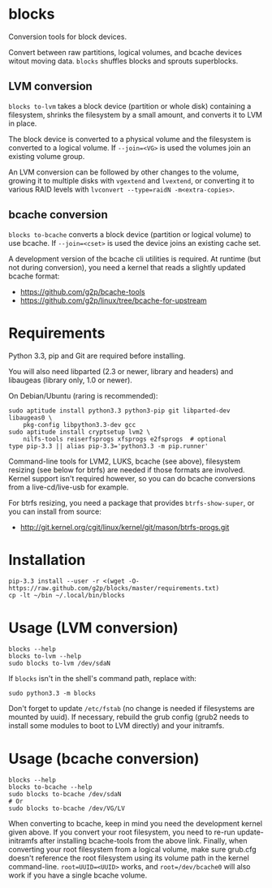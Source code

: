 # blocks

Conversion tools for block devices.

Convert between raw partitions, logical volumes, and bcache devices
witout moving data.  `blocks` shuffles blocks and sprouts superblocks.

## LVM conversion

`blocks to-lvm` takes a block device (partition or whole disk)
containing a filesystem, shrinks the filesystem by a small amount, and
converts it to LVM in place.

The block device is converted to a physical volume and the filesystem is
converted to a logical volume.  If `--join=<VG>` is used the volumes
join an existing volume group.

An LVM conversion can be followed by other changes to the volume,
growing it to multiple disks with `vgextend` and `lvextend`, or
converting it to various RAID levels with `lvconvert --type=raidN
-m<extra-copies>`.

## bcache conversion

`blocks to-bcache` converts a block device (partition or logical
volume) to use bcache.  If `--join=<cset>` is used the device joins an
existing cache set.

A development version of the bcache cli utilities is required.  At
runtime (but not during conversion), you need a kernel that reads a
slightly updated bcache format:

* <https://github.com/g2p/bcache-tools>
* <https://github.com/g2p/linux/tree/bcache-for-upstream>

# Requirements

Python 3.3, pip and Git are required before installing.

You will also need libparted (2.3 or newer, library and headers) and
libaugeas (library only, 1.0 or newer).

On Debian/Ubuntu (raring is recommended):

    sudo aptitude install python3.3 python3-pip git libparted-dev libaugeas0 \
        pkg-config libpython3.3-dev gcc
    sudo aptitude install cryptsetup lvm2 \
        nilfs-tools reiserfsprogs xfsprogs e2fsprogs  # optional
    type pip-3.3 || alias pip-3.3='python3.3 -m pip.runner'

Command-line tools for LVM2, LUKS, bcache (see above), filesystem
resizing (see below for btrfs) are needed if those formats are involved.
Kernel support isn't required however, so you can do bcache conversions
from a live-cd/live-usb for example.

For btrfs resizing, you need a package that provides `btrfs-show-super`,
or you can install from source:

* <http://git.kernel.org/cgit/linux/kernel/git/mason/btrfs-progs.git>

# Installation

    pip-3.3 install --user -r <(wget -O- https://raw.github.com/g2p/blocks/master/requirements.txt)
    cp -lt ~/bin ~/.local/bin/blocks

# Usage (LVM conversion)

    blocks --help
    blocks to-lvm --help
    sudo blocks to-lvm /dev/sdaN

If `blocks` isn't in the shell's command path, replace with:

    sudo python3.3 -m blocks

Don't forget to update `/etc/fstab` (no change is needed if filesystems
are mounted by uuid). If necessary, rebuild the grub config (grub2 needs
to install some modules to boot to LVM directly) and your initramfs.

# Usage (bcache conversion)

    blocks --help
    blocks to-bcache --help
    sudo blocks to-bcache /dev/sdaN
    # Or
    sudo blocks to-bcache /dev/VG/LV

When converting to bcache, keep in mind you need the development kernel
given above.  If you convert your root filesystem, you need to
re-run update-initramfs after installing bcache-tools from the above
link.  Finally, when converting your root filesystem from a logical
volume, make sure grub.cfg doesn't reference the root filesystem using
its volume path in the kernel command-line.  `root=UUID=<UUID>` works,
and `root=/dev/bcache0` will also work if you have a single bcache
volume.

